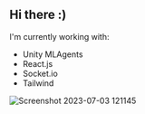 ## Hi there :) 
I'm currently working with: 
- Unity MLAgents
- React.js
- Socket.io
- Tailwind
  
![Screenshot 2023-07-03 121145](https://github.com/Jake-Pastoria/Jake-Pastoria/assets/138522639/e75f30b8-90f9-40a6-956a-346f253384c6)
              

<!--
**Jake-Pastoria/Jake-Pastoria** is a ✨ _special_ ✨ repository because its `README.md` (this file) appears on your GitHub profile.

Here are some ideas to get you started:

- 🔭 I’m currently working on ...
- 🌱 I’m currently learning ...
- 👯 I’m looking to collaborate on ...
- 🤔 I’m looking for help with ...
- 💬 Ask me about ...
- 📫 How to reach me: ...
- 😄 Pronouns: ...
- ⚡ Fun fact: ...
-->
